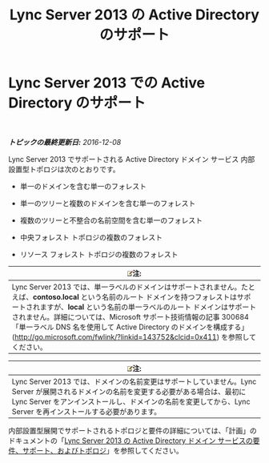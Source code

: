 ﻿---
title: Lync Server 2013 の Active Directory のサポート
TOCTitle: Active Directory のサポート
ms:assetid: 28ed9ac4-586d-4803-ad45-99c4fa793f54
ms:mtpsurl: https://technet.microsoft.com/ja-jp/library/Gg425756(v=OCS.15)
ms:contentKeyID: 48271628
ms.date: 12/10/2016
mtps_version: v=OCS.15
ms.translationtype: HT
---

# Lync Server 2013 での Active Directory のサポート

 

_**トピックの最終更新日:** 2016-12-08_

Lync Server 2013 でサポートされる Active Directory ドメイン サービス 内部設置型トポロジは次のとおりです。

  - 単一のドメインを含む単一のフォレスト

  - 単一のツリーと複数のドメインを含む単一のフォレスト

  - 複数のツリーと不整合の名前空間を含む単一のフォレスト

  - 中央フォレスト トポロジの複数のフォレスト

  - リソース フォレスト トポロジの複数のフォレスト

<table>
<thead>
<tr class="header">
<th><img src="images/Gg412781.note(OCS.15).gif" title="note" alt="note" />注:</th>
</tr>
</thead>
<tbody>
<tr class="odd">
<td>Lync Server 2013 では、単一ラベルのドメインはサポートされません。たとえば、<strong>contoso.local</strong> という名前のルート ドメインを持つフォレストはサポートされますが、<strong>local</strong> という名前の単一ラベルのルート ドメインはサポートされません。詳細については、Microsoft サポート技術情報の記事 300684「単一ラベル DNS 名を使用して Active Directory のドメインを構成する」(<a href="http://go.microsoft.com/fwlink/?linkid=143752%26clcid=0x411" class="uri">http://go.microsoft.com/fwlink/?linkid=143752&amp;clcid=0x411</a>) を参照してください。</td>
</tr>
</tbody>
</table>


<table>
<thead>
<tr class="header">
<th><img src="images/Gg412781.note(OCS.15).gif" title="note" alt="note" />注:</th>
</tr>
</thead>
<tbody>
<tr class="odd">
<td>Lync Server 2013 では、ドメインの名前変更はサポートしていません。Lync Server が展開されるドメインの名前を変更する必要がある場合は、最初に Lync Server をアンインストールし、ドメインの名前を変更してから、Lync Server を再インストールする必要があります。</td>
</tr>
</tbody>
</table>


内部設置型展開でサポートされるトポロジと要件の詳細については、「計画」のドキュメントの「[Lync Server 2013 の Active Directory ドメイン サービスの要件、サポート、およびトポロジ](lync-server-2013-active-directory-domain-services-requirements-support-and-topologies.md)」を参照してください。

